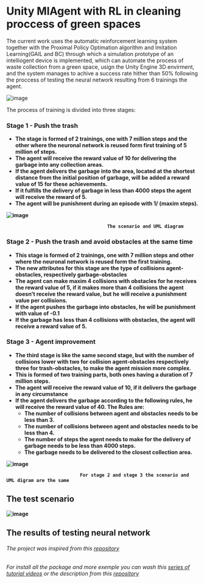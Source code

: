 # Unity MlAgent with RL in cleaning proccess of green spaces
The current work uses the automatic reinforcement learning system together with the Proximal Policy Optimation algorithm and Imitation Learning(GAIL and BC) through which a simulation prototype
of an intelliogent device is implemented, which can automate the process of waste collection from a green space, 
usign the Unity Engine 3D envirment, and the system manages to achive a success rate hither than 50% following the proccess of testing the neural network resulting from 6 trainings the agent. 

![image](https://github.com/MihaiPoenaru18/Unity_MlAgent_RL/assets/45234856/6e800ffa-b76b-451c-a3ba-c1b96a2767c6)


The process of training is divided into three stages:
### Stage 1 - <b>Push the trash<b>
* The stage is formed of 2 trainings, one with 7 million steps and the other where the neuronal network is reused form first training of 5 million of steps.  
* The agent will receive the reward value of 10 for delivering the garbage into any collection areas.
* If the agent delivers the garbage into the area, located at the shortest distance from the initial position of garbage, will be added a reward value of 15 for these achievements.
* If it fulfills the delivery of garbage in less than 4000 steps the agent will receive the reward of 5.
* The agent will be punishment during an episode with 1/ (maxim steps).
  
![image](https://github.com/MihaiPoenaru18/Unity_MlAgent_RL/assets/45234856/a62b3f58-1b26-4e8a-85f4-c818eca4d069)

                                         The scenario and UML diagram

### Stage 2 - <b>Push the trash and avoid obstacles at the same time<b>
* This stage is formed of 2 trainings, one with 7 million steps and other where the neuronal network is reused form the first training. 
* The new attributes for this stage are the type of collisions agent-obstacles, respectively garbage-obstacles
* The agent can make<b> maxim 4 collisions with obstacles for he receives the reward value of 5</b>, if it makes more than 4 collisions the agent doesn’t receive the reward value, but he will receive a punishment value per collisions.
* If the agent pushes the garbage into obstacles, he will be punishment with value of -0.1
* If the garbage has less than <b>4 collisions with obstacles</b>, the agent will receive a reward value of 5.
  
### Stage 3 - <b>Agent improvement<b>
* The third stage is like the same second stage, but with the number of collisions lower with two for collision agent-obstacles respectively three for trash-obstacles, to make the agent mission more complex.
* This is formed of two training parts, both ones having a duration of 7 million steps.
* The agent will receive the reward value of 10, if it delivers the garbage in any circumstance
* If the agent delivers the garbage according to the following rules, he will receive the reward value of 40. The Rules are:
  * The number of collisions between agent and obstacles needs to be less than 3. 
  * The number of collisions between agent and obstacles needs to be less than 4.
  * The number of steps the agent needs to make for the delivery of garbage needs to be less than 4000 steps.
  * The garbage needs to be delivered to the closest collection area.
    


![image](https://github.com/MihaiPoenaru18/Unity_MlAgent_RL/assets/45234856/f93f4445-6cf1-4299-9994-23d097309d08)

                               For stage 2 and stage 3 the scenario and UML digram are the same

## The test scenario

![image](https://github.com/MihaiPoenaru18/Unity_MlAgent_RL/assets/45234856/184335f2-18ca-4c89-97dc-b2bc444e8b36)


## The results of testing neural network

###### The project was inspired from this [repository](https://github.com/Unity-Technologies/ml-agents)

###### For install all the package and more exemple you can wash this [series of tutorial videos](https://www.youtube.com/watch?v=zPFU30tbyKs&t=364s) or the description from this [repository](https://github.com/Unity-Technologies/ml-agents )



